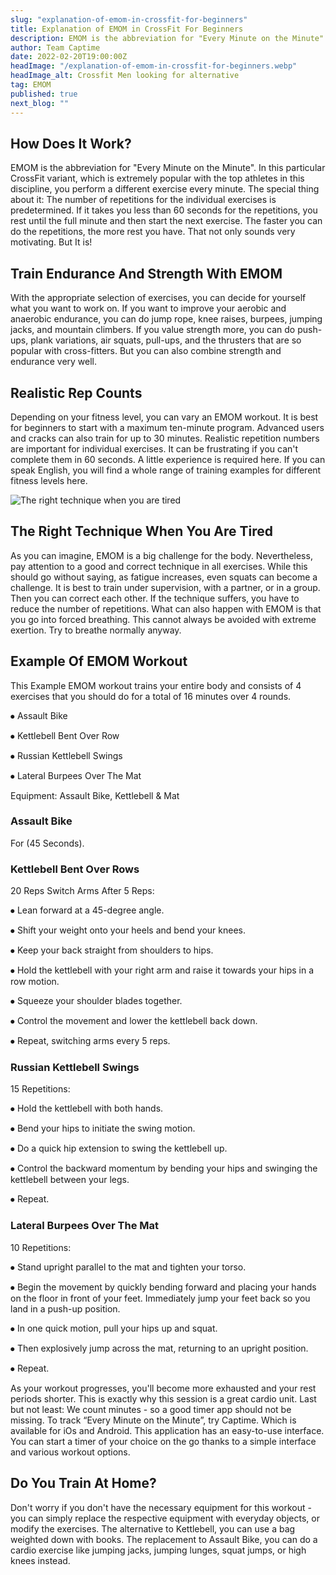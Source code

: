 ```yaml
---
slug: "explanation-of-emom-in-crossfit-for-beginners"
title: Explanation of EMOM in CrossFit For Beginners
description: EMOM is the abbreviation for "Every Minute on the Minute". In this particular CrossFit variant, you perform a different exercise every minute.
author: Team Captime
date: 2022-02-20T19:00:00Z
headImage: "/explanation-of-emom-in-crossfit-for-beginners.webp"
headImage_alt: Crossfit Men looking for alternative
tag: EMOM
published: true
next_blog: ""
---
```


## How Does It Work?

EMOM is the abbreviation for "Every Minute on the Minute". In this particular CrossFit variant, which is extremely popular with the top athletes in this discipline, you perform a different exercise every minute. The special thing about it: The number of repetitions for the individual exercises is predetermined. If it takes you less than 60 seconds for the repetitions, you rest until the full minute and then start the next exercise. The faster you can do the repetitions, the more rest you have. That not only sounds very motivating. But It is!

## Train Endurance And Strength With EMOM

With the appropriate selection of exercises, you can decide for yourself what you want to work on. If you want to improve your aerobic and anaerobic endurance, you can do jump rope, knee raises, burpees, jumping jacks, and mountain climbers. If you value strength more, you can do push-ups, plank variations, air squats, pull-ups, and the thrusters that are so popular with cross-fitters. But you can also combine strength and endurance very well.

## Realistic Rep Counts

Depending on your fitness level, you can vary an EMOM workout. It is best for beginners to start with a maximum ten-minute program. Advanced users and cracks can also train for up to 30 minutes. Realistic repetition numbers are important for individual exercises. It can be frustrating if you can't complete them in 60 seconds. A little experience is required here. If you can speak English, you will find a whole range of training examples for different fitness levels here.

![The right technique when you are tired](/the-right-technique-when-you-are-tired.webp)

## The Right Technique When You Are Tired

As you can imagine, EMOM is a big challenge for the body. Nevertheless, pay attention to a good and correct technique in all exercises. While this should go without saying, as fatigue increases, even squats can become a challenge. It is best to train under supervision, with a partner, or in a group. Then you can correct each other. If the technique suffers, you have to reduce the number of repetitions. What can also happen with EMOM is that you go into forced breathing. This cannot always be avoided with extreme exertion. Try to breathe normally anyway.

## Example Of EMOM Workout

This Example EMOM workout trains your entire body and consists of 4 exercises that you should do for a total of 16 minutes over 4 rounds.

⦁ Assault Bike

⦁ Kettlebell Bent Over Row

⦁ Russian Kettlebell Swings

⦁ Lateral Burpees Over The Mat

Equipment: Assault Bike, Kettlebell & Mat

### Assault Bike

For (45 Seconds).

### Kettlebell Bent Over Rows

20 Reps Switch Arms After 5 Reps:

⦁ Lean forward at a 45-degree angle.

⦁ Shift your weight onto your heels and bend your knees.

⦁ Keep your back straight from shoulders to hips.

⦁ Hold the kettlebell with your right arm and raise it towards your hips in a row motion.

⦁ Squeeze your shoulder blades together.

⦁ Control the movement and lower the kettlebell back down.

⦁ Repeat, switching arms every 5 reps.

### Russian Kettlebell Swings

15 Repetitions:

⦁ Hold the kettlebell with both hands.

⦁ Bend your hips to initiate the swing motion.

⦁ Do a quick hip extension to swing the kettlebell up.

⦁ Control the backward momentum by bending your hips and swinging the kettlebell between your legs.

⦁ Repeat.

### Lateral Burpees Over The Mat

10 Repetitions:

⦁ Stand upright parallel to the mat and tighten your torso.

⦁ Begin the movement by quickly bending forward and placing your hands on the floor in front of your feet. Immediately jump your feet back so you land in a push-up position.

⦁ In one quick motion, pull your hips up and squat.

⦁ Then explosively jump across the mat, returning to an upright position.

⦁ Repeat.

As your workout progresses, you'll become more exhausted and your rest periods shorter. This is exactly why this session is a great cardio unit. Last but not least: We count minutes - so a good timer app should not be missing. To track “Every Minute on the Minute”, try Captime. Which is available for iOs and Android. This application has an easy-to-use interface. You can start a timer of your choice on the go thanks to a simple interface and various workout options.

## Do You Train At Home?

Don't worry if you don't have the necessary equipment for this workout - you can simply replace the respective equipment with everyday objects, or modify the exercises. The alternative to Kettlebell, you can use a bag weighted down with books. The replacement to Assault Bike, you can do a cardio exercise like jumping jacks, jumping lunges, squat jumps, or high knees instead.

